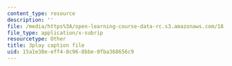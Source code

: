 ```yaml
---
content_type: resource
description: ''
file: /media/https%3A/open-learning-course-data-rc.s3.amazonaws.com/18-01sc-single-variable-calculus-fall-2010/15a1e38eeff48c968bbe0fba368656c9_wOHrNt9ScYs.srt
file_type: application/x-subrip
resourcetype: Other
title: 3play caption file
uid: 15a1e38e-eff4-8c96-8bbe-0fba368656c9
---
```

